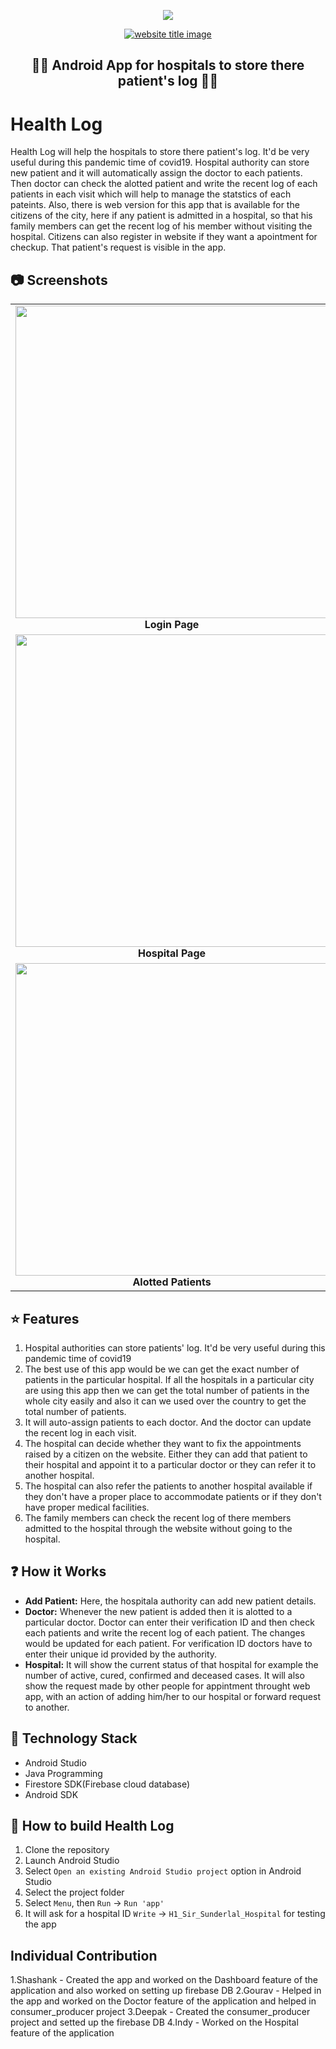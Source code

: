 <p align="center">
  <img src = "https://i.imgur.com/DrKESWw.png">
</p>
<p align="center">
  
 <p align="center">
  <a href="#"><img src="https://capsule-render.vercel.app/api?type=rect&color=8B0000&height=100&section=header&text=Health%20Log&fontSize=50%&fontColor=ffffff%22%20alt=%22website%20title%20image" alt="website title image"></a>
  <h2 align="center"> 👨‍⚕️ Android App for hospitals to store there patient's log 👩‍⚕️</h2>
</p>

# Health Log
Health Log will help the hospitals to store there patient's log. It'd be very useful during this pandemic time of covid19. Hospital authority can store new patient and it will automatically assign the doctor to each patients. Then doctor can check the alotted patient and write the recent log of each patients in each visit which will help to manage the statstics of each pateints. Also, there is web version for this app that is available for the citizens of the city, here if any patient is admitted in a hospital, so that his family members can get the recent log of his member without visiting the hospital. Citizens can also register in website if they want a apointment for checkup. That patient's request is visible in the app.

## :camera: Screenshots
<table>
     <tr>
          <td><img height="500" src="https://i.imgur.com/ANwRbY4.png" /><br /><center><b>Login Page</b></center></td>
          <td><img height="500" src="https://i.imgur.com/X1uIaoi.png" /><br /><center><b>Dashboard Page</b></center></td>
          <td><img height="500" src="https://i.imgur.com/yWz2QiV.png" /><br /><center><b>Doctor Page</b></center></td>
     </tr>
     <tr>
         <td><img height="500" src="https://i.imgur.com/ArQ6RV3.png" /><br /><center><b>Hospital Page</b></center></td>
         <td><img height="500" src="https://i.imgur.com/3VWgtBv.png" /><br /><center><b>Add Patient dialog</b></center></td>
         <td><img height="500" src="https://i.imgur.com/ztKgmMq.png" /><br /><center><b>Patient Information dialog</b></center></td>
       </tr>
  <tr>
         <td><img height="500" src="https://i.imgur.com/cDOHL5m.png" /><br /><center><b>Alotted Patients</b></center></td>
         <td><img height="500" src="https://i.imgur.com/NGu3SPZ.png" /><br /><center><b>Change Patient Log</b></center></td>
         <td><img height="500" src="https://i.imgur.com/cWp0wLB.png" /><br /><center><b>Shift Patient</b></center></td>
    </tr>
</table>

## :star: Features

1. Hospital authorities can store patients' log. It'd be very useful during this pandemic time of covid19
1. The best use of this app would be we can get the exact number of patients in the particular hospital. If all the hospitals in a particular city are using this app then we can get the total number of patients in the whole city easily and also it can we used over the country to get the total number of patients. 
1. It will auto-assign patients to each doctor. And the doctor can update the recent log in each visit.
1. The hospital can decide whether they want to fix the appointments raised by a citizen on the website. Either they can add that patient to their hospital and appoint it to a particular doctor or they can refer it to another hospital.
1. The hospital can also refer the patients to another hospital available if they don't have a proper place to accommodate patients or if they don't have proper medical facilities.
1. The family members can check the recent log of there members admitted to the hospital through the website without going to the hospital.

## :question: How it Works

* **Add Patient:** Here, the hospitala authority can add new patient details.
* **Doctor:** Whenever the new patient is added then it is alotted to a particular doctor. Doctor can enter their verification ID and then check each patients and write the recent log of each patient. The changes would be updated for each patient. For verification ID doctors have to enter their unique id provided by the authority.
* **Hospital:** It will show the current status of that hospital for example the number of active, cured, confirmed and deceased cases. It will also show the request made by other people for appintment throught web app, with an action of adding him/her to our hospital or forward request to another. 
## :satellite: Technology Stack

* Android Studio
* Java Programming
* Firestore SDK(Firebase cloud database)
* Android SDK

## :wrench: How to build Health Log

1. Clone the repository
1. Launch Android Studio
1. Select ```Open an existing Android Studio project``` option in Android Studio
1. Select the project folder
1. Select ```Menu```, then ```Run``` -> ```Run 'app'```
1. It will ask for a hospital ID ```Write``` -> ```H1_Sir_Sunderlal_Hospital``` for testing the app

## Individual Contribution
1.Shashank - Created the app and worked on the Dashboard feature of the application and also worked on setting up firebase DB
2.Gourav - Helped in the app and worked on the Doctor feature of the application and helped in consumer_producer project
3.Deepak - Created the consumer_producer project and setted up the firebase DB
4.Indy - Worked on the Hospital feature of the application

